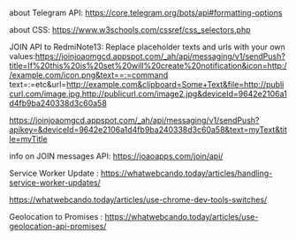 about Telegram API:
https://core.telegram.org/bots/api#formatting-options        

about CSS: 
https://www.w3schools.com/cssref/css_selectors.php


JOIN API to RedmiNote13:
Replace placeholder texts and urls with your own values:https://joinjoaomgcd.appspot.com/_ah/api/messaging/v1/sendPush?title=If%20this%20is%20set%20will%20create%20notification&icon=http://example.com/icon.png&text==:=command text=:=etc&url=http://example.com&clipboard=Some+Text&file=http://publicurl.com/image.jpg,http://publicurl.com/image2.jpg&deviceId=9642e2106a1d4fb9ba240338d3c60a58

https://joinjoaomgcd.appspot.com/_ah/api/messaging/v1/sendPush?apikey=&deviceId=9642e2106a1d4fb9ba240338d3c60a58&text=myText&title=myTitle


info on JOIN messages API:
https://joaoapps.com/join/api/



Service Worker Update :
https://whatwebcando.today/articles/handling-service-worker-updates/

https://whatwebcando.today/articles/use-chrome-dev-tools-switches/




Geolocation to Promises :
https://whatwebcando.today/articles/use-geolocation-api-promises/
